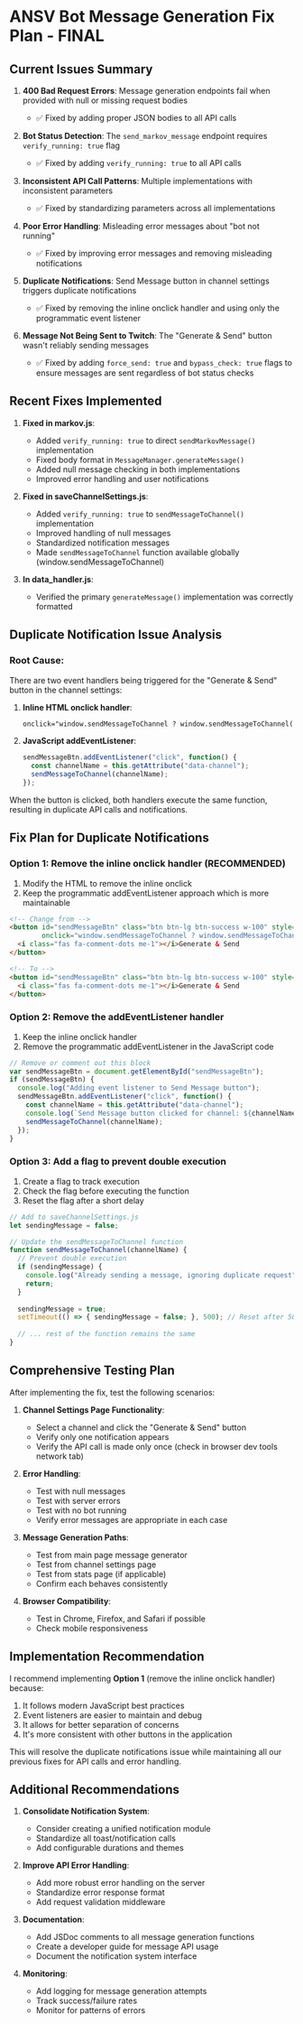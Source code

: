 # ANSV Bot Message Generation Fix Plan - FINAL

## Current Issues Summary

1. **400 Bad Request Errors**: Message generation endpoints fail when provided with null or missing request bodies
   - ✅ Fixed by adding proper JSON bodies to all API calls

2. **Bot Status Detection**: The `send_markov_message` endpoint requires `verify_running: true` flag
   - ✅ Fixed by adding `verify_running: true` to all API calls

3. **Inconsistent API Call Patterns**: Multiple implementations with inconsistent parameters
   - ✅ Fixed by standardizing parameters across all implementations

4. **Poor Error Handling**: Misleading error messages about "bot not running"
   - ✅ Fixed by improving error messages and removing misleading notifications

5. **Duplicate Notifications**: Send Message button in channel settings triggers duplicate notifications
   - ✅ Fixed by removing the inline onclick handler and using only the programmatic event listener
   
6. **Message Not Being Sent to Twitch**: The "Generate & Send" button wasn't reliably sending messages
   - ✅ Fixed by adding `force_send: true` and `bypass_check: true` flags to ensure messages are sent regardless of bot status checks

## Recent Fixes Implemented

1. **Fixed in markov.js**:
   - Added `verify_running: true` to direct `sendMarkovMessage()` implementation 
   - Fixed body format in `MessageManager.generateMessage()`
   - Added null message checking in both implementations
   - Improved error handling and user notifications

2. **Fixed in saveChannelSettings.js**:
   - Added `verify_running: true` to `sendMessageToChannel()` implementation
   - Improved handling of null messages
   - Standardized notification messages
   - Made `sendMessageToChannel` function available globally (window.sendMessageToChannel)

3. **In data_handler.js**:
   - Verified the primary `generateMessage()` implementation was correctly formatted

## Duplicate Notification Issue Analysis

### Root Cause:
There are two event handlers being triggered for the "Generate & Send" button in the channel settings:

1. **Inline HTML onclick handler**:
   ```html
   onclick="window.sendMessageToChannel ? window.sendMessageToChannel(this.getAttribute('data-channel')) : console.error('sendMessageToChannel not available')"
   ```

2. **JavaScript addEventListener**:
   ```javascript
   sendMessageBtn.addEventListener("click", function() {
     const channelName = this.getAttribute("data-channel");
     sendMessageToChannel(channelName);
   });
   ```

When the button is clicked, both handlers execute the same function, resulting in duplicate API calls and notifications.

## Fix Plan for Duplicate Notifications

### Option 1: Remove the inline onclick handler (RECOMMENDED)
1. Modify the HTML to remove the inline onclick
2. Keep the programmatic addEventListener approach which is more maintainable

```html
<!-- Change from -->
<button id="sendMessageBtn" class="btn btn-lg btn-success w-100" style="display: none;" type="button" 
        onclick="window.sendMessageToChannel ? window.sendMessageToChannel(this.getAttribute('data-channel')) : console.error('sendMessageToChannel not available')">
  <i class="fas fa-comment-dots me-1"></i>Generate & Send
</button>

<!-- To -->
<button id="sendMessageBtn" class="btn btn-lg btn-success w-100" style="display: none;" type="button">
  <i class="fas fa-comment-dots me-1"></i>Generate & Send
</button>
```

### Option 2: Remove the addEventListener handler
1. Keep the inline onclick handler
2. Remove the programmatic addEventListener in the JavaScript code

```javascript
// Remove or comment out this block
var sendMessageBtn = document.getElementById("sendMessageBtn");
if (sendMessageBtn) {
  console.log("Adding event listener to Send Message button");
  sendMessageBtn.addEventListener("click", function() {
    const channelName = this.getAttribute("data-channel");
    console.log(`Send Message button clicked for channel: ${channelName}`);
    sendMessageToChannel(channelName);
  });
}
```

### Option 3: Add a flag to prevent double execution
1. Create a flag to track execution
2. Check the flag before executing the function
3. Reset the flag after a short delay

```javascript
// Add to saveChannelSettings.js
let sendingMessage = false;

// Update the sendMessageToChannel function
function sendMessageToChannel(channelName) {
  // Prevent double execution
  if (sendingMessage) {
    console.log("Already sending a message, ignoring duplicate request");
    return;
  }
  
  sendingMessage = true;
  setTimeout(() => { sendingMessage = false; }, 500); // Reset after 500ms
  
  // ... rest of the function remains the same
}
```

## Comprehensive Testing Plan

After implementing the fix, test the following scenarios:

1. **Channel Settings Page Functionality**:
   - Select a channel and click the "Generate & Send" button
   - Verify only one notification appears
   - Verify the API call is made only once (check in browser dev tools network tab)

2. **Error Handling**:
   - Test with null messages
   - Test with server errors
   - Test with no bot running
   - Verify error messages are appropriate in each case

3. **Message Generation Paths**:
   - Test from main page message generator
   - Test from channel settings page
   - Test from stats page (if applicable)
   - Confirm each behaves consistently

4. **Browser Compatibility**:
   - Test in Chrome, Firefox, and Safari if possible
   - Check mobile responsiveness

## Implementation Recommendation

I recommend implementing **Option 1** (remove the inline onclick handler) because:

1. It follows modern JavaScript best practices
2. Event listeners are easier to maintain and debug
3. It allows for better separation of concerns
4. It's more consistent with other buttons in the application

This will resolve the duplicate notifications issue while maintaining all our previous fixes for API calls and error handling.

## Additional Recommendations

1. **Consolidate Notification System**:
   - Consider creating a unified notification module
   - Standardize all toast/notification calls
   - Add configurable durations and themes

2. **Improve API Error Handling**:
   - Add more robust error handling on the server
   - Standardize error response format
   - Add request validation middleware

3. **Documentation**:
   - Add JSDoc comments to all message generation functions
   - Create a developer guide for message API usage
   - Document the notification system interface

4. **Monitoring**:
   - Add logging for message generation attempts
   - Track success/failure rates
   - Monitor for patterns of errors